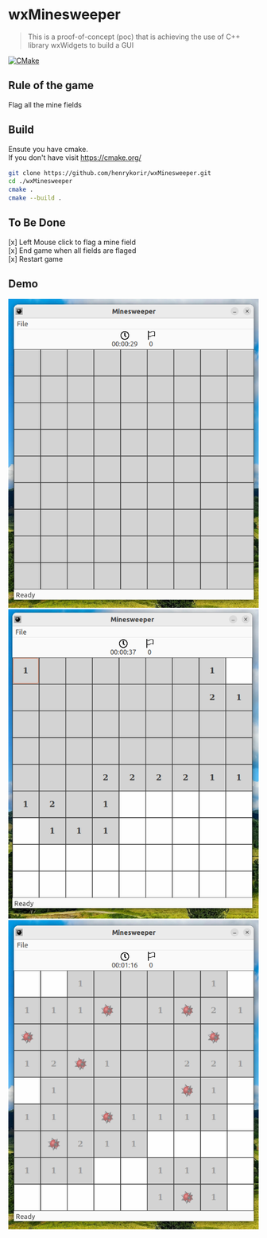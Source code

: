 # wxMinesweeper
> This is a proof-of-concept (poc) that is achieving the use of  C++ library wxWidgets to build a GUI

[![CMake](https://github.com/henrykorir/wxMinesweeper/actions/workflows/cmake-multi-platform.yml/badge.svg)](https://github.com/henrykorir/wxMinesweeper/actions/workflows/cmake-multi-platform.yml)

## Rule of the game
Flag all the mine fields
## Build
Ensute you have cmake.</br>If you don't have visit https://cmake.org/</br>

```bash
git clone https://github.com/henrykorir/wxMinesweeper.git
cd ./wxMinesweeper
cmake .
cmake --build .
```

## To Be Done
[x] Left Mouse click to flag a mine field </br>
[x] End game when all fields are flaged </br>
[x] Restart game <br/>

## Demo
![Beginning](./screenshots/start.png)
![Progress](./screenshots/progress.png)
![End Game](./screenshots/end.png)
